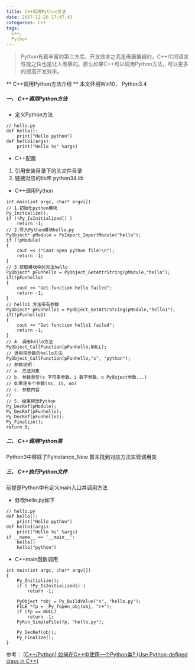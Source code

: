 ```yaml
---
title: C++调用Python方法
date: 2017-12-26 17:47:43
categories: C++
tags: 
  C++,
  Python
---
```

> Python有着丰富的第三方库，开发效率之高是毋庸置疑的，C++/C的语言性能之快也是让人羡慕的。那么如果C++可以调用Python方法，可以更多的提高开发效率。

<!--more-->
** C++调用Python方法介绍 **
本文环境Win10， Python3.4

##### 一、 C++调用Python方法
- 定义Python方法
```
// hello.py
def hello():
	print("Hello python")
def hello1(args):
	print("Hello %s" %args)
```
- C++配置
1. 引用安装目录下的头文件目录
2. 链接对应的lib库 python34.lib 

- C++调用Python
```
int main(int argc, char* argv[])
// 1.初始化python模块
Py_Initialize();
if (!Py_IsInitialized() )
	return -1;
// 2.导入Python模块hello.py
PyObject* pModule = PyImport_ImportModule("hello");
if (!pModule)
{
	cout << ("Cant open python file!\n");
	return -1;
}
// 3.获取模块中的方法hello
PyObject* pFunhello = PyObject_GetAttrString(pModule,"hello");
if(!pFunhello)
{
	cout << "Get function hello failed";
	return -1;
}
// hello1 方法带有参数
PyObject* pFunhello1 = PyObject_GetAttrString(pModule,"hello1");
if(!pFunhello1)
{
	cout << "Get function hello1 failed";
	return -1;
}
// 4. 调用hello方法
PyObject_CallFunction(pFunhello,NULL);
// 调用带参数的hello方法
PyObject_CallFunction(pFunhello,"s", "python");
// 参数说明：
// a. 方法对象
// b. 参数类型(s 字符串参数，i 数字参数，o PyObject参数...)
// 如果是多个参数(ss, ii, oo)
// c. 参数内容
//
// 5. 结束释放Python
Py_DecRef(pModule);
Py_DecRef(pFunhello);
Py_DecRef(pFunhello1);
Py_Finalize();
return 0;
```

##### 二、 C++调用Python类
Python3中移除了PyInstance_New 暂未找到对应方法实现调用类

##### 三、 C++执行Python文件
前提是Python中有定义main入口并调用方法
- 修改hello.py如下
```
// hello.py
def hello():
	print("Hello python")
def hello1(args):
	print("Hello %s" %args)
if __name__ == '__main__':
	hello()
	hello("python")
```

- C++main函数调用
```
int main(int argc, char* argv[])
{
	Py_Initialize();
    if ( !Py_IsInitialized() )
    	return -1;

    PyObject *obj = Py_BuildValue("s", "hello.py");
    FILE *fp = _Py_fopen_obj(obj, "r+");
    if (fp == NULL)
        return -1;
    PyRun_SimpleFile(fp, "hello.py");

    Py_DecRef(obj);
    Py_Finalize();
}
```

参考：
[[C++/Python] 如何在C++中使用一个Python类? (Use Python-defined class in C++)](http://www.cnblogs.com/lancelod/p/4036922.html)